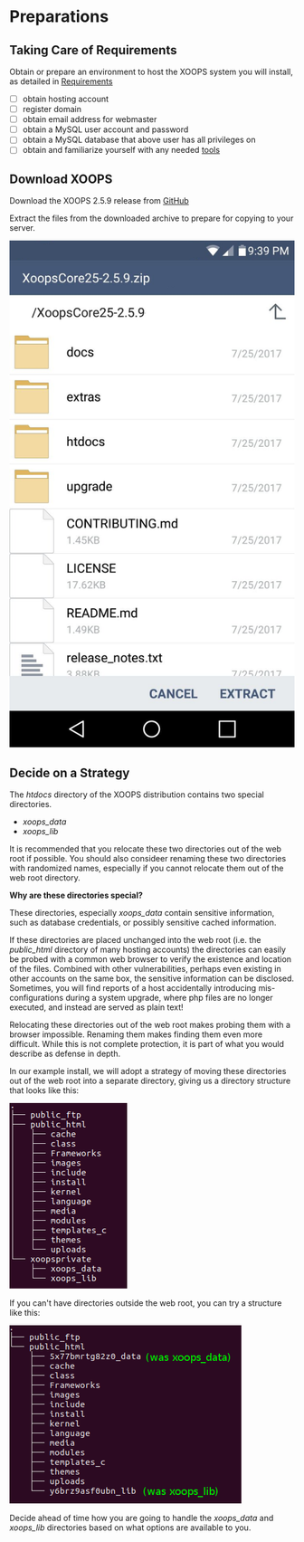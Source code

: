 # Preparations​

## Taking Care of Requirements

Obtain or prepare an environment to host the XOOPS system you will install, as detailed in [Requirements](https://github.com/xoops/xoops-2-5-9-install-upgrade/tree/7c186d5e1d7dc8beb4f01901d28db35cb75c1a89/en/book/requirements/README.php)

* [ ] obtain hosting account
* [ ] register domain
* [ ] obtain email address for webmaster
* [ ] obtain a MySQL user account and password
* [ ] obtain a MySQL database that above user has all privileges on
* [ ] obtain and familiarize yourself with any needed [tools](https://github.com/xoops/xoops-2-5-9-install-upgrade/tree/7c186d5e1d7dc8beb4f01901d28db35cb75c1a89/en/book/tools/README.php)

## Download XOOPS

Download the XOOPS 2.5.9 release from [GitHub](https://github.com/XOOPS/XoopsCore25/releases)

Extract the files from the downloaded archive to prepare for copying to your server.

![Working with XOOPS Zip](../../../.gitbook/assets/zip-on-mobile.png)

## Decide on a Strategy

The _htdocs_ directory of the XOOPS distribution contains two special directories.

* _xoops\_data_
* _xoops\_lib_

It is recommended that you relocate these two directories out of the web root if possible. You should also consideer renaming these two directories with randomized names, especially if you cannot relocate them out of the web root directory.

**Why are these directories special?**

These directories, especially _xoops\_data_ contain sensitive information, such as database credentials, or possibly sensitive cached information.

If these directories are placed unchanged into the web root \(i.e. the _public\_html_ directory of many hosting accounts\) the directories can easily be probed with a common web browser to verify the existence and location of the files. Combined with other vulnerabilities, perhaps even existing in other accounts on the same box, the sensitive information can be disclosed. Sometimes, you will find reports of a host accidentally introducing mis-configurations during a system upgrade, where php files are no longer executed, and instead are served as plain text!

Relocating these directories out of the web root makes probing them with a browser impossible. Renaming them makes finding them even more difficult. While this is not complete protection, it is part of what you would describe as defense in depth.

In our example install, we will adopt a strategy of moving these directories out of the web root into a separate directory, giving us a directory structure that looks like this:

![Out of Web Root Directory Structure](../../../.gitbook/assets/dir-structure-1.png)

If you can't have directories outside the web root, you can try a structure like this:

![In Web Root Directory Structure](../../../.gitbook/assets/dir-structure-2.png)

Decide ahead of time how you are going to handle the _xoops\_data_ and _xoops\_lib_ directories based on what options are available to you.

